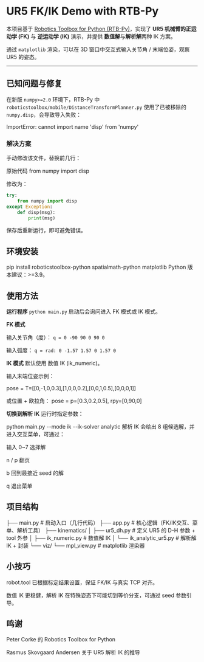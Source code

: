 # **UR5 FK/IK Demo with RTB-Py**

本项目基于 [Robotics Toolbox for Python (RTB-Py)](https://github.com/petercorke/robotics-toolbox-python)，实现了 **UR5 机械臂的正运动学 (FK)** 与 **逆运动学 (IK)** 演示，并提供 **数值解**与**解析解**两种 IK 方案。

通过 `matplotlib` 渲染，可以在 3D 窗口中交互式输入关节角 / 末端位姿，观察 UR5 的姿态。

---

## **已知问题与修复**

在新版 `numpy>=2.0` 环境下，RTB-Py 中 `roboticstoolbox/mobile/DistanceTransformPlanner.py` 使用了已被移除的 `numpy.disp`，会导致导入失败：

ImportError: cannot import name 'disp' from 'numpy'

### 解决方案  

手动修改该文件，替换前几行：

原始代码
from numpy import disp

修改为：

```python
try:
    from numpy import disp
except Exception:
    def disp(msg):
        print(msg)
```

保存后重新运行，即可避免错误。

## **环境安装**

pip install roboticstoolbox-python spatialmath-python matplotlib
Python 版本建议：>=3.9。

## **使用方法**

**运行程序**
`python main.py`
启动后会询问进入 FK 模式或 IK 模式。

**FK 模式**

输入关节角（度）：
`q = 0 -90 90 0 90 0`

输入弧度：
`q = rad: 0 -1.57 1.57 0 1.57 0`

**IK 模式**
默认使用 数值 IK (ik_numeric)。

输入末端位姿示例：

pose = T=[[0,-1,0,0.3],[1,0,0,0.2],[0,0,1,0.5],[0,0,0,1]]

或位置 + 欧拉角：
pose = p=[0.3,0.2,0.5], rpy=[0,90,0]

**切换到解析 IK**
运行时指定参数：

python main.py --mode ik --ik-solver analytic
解析 IK 会给出 8 组候选解，并进入交互菜单，可通过：

输入 0~7 选择解

n / p 翻页

b 回到最接近 seed 的解

q 退出菜单

## **项目结构**

├── main.py              # 启动入口（几行代码）
├── app.py               # 核心逻辑（FK/IK交互、菜单、解析工具）
├── kinematics/
│   ├── ur5_dh.py        # 定义 UR5 的 D-H 参数 + tool 外参
│   ├── ik_numeric.py    # 数值解 IK
│   └── ik_analytic_ur5.py  # 解析解 IK + 封装
└── viz/
    └── mpl_view.py      # matplotlib 渲染器

## **小技巧**

robot.tool 已根据标定结果设置，保证 FK/IK 与真实 TCP 对齐。

数值 IK 更稳健，解析 IK 在特殊姿态下可能切到等价分支，可通过 seed 参数引导。

## **鸣谢**

Peter Corke 的 Robotics Toolbox for Python

Rasmus Skovgaard Andersen 关于 UR5 解析 IK 的推导
